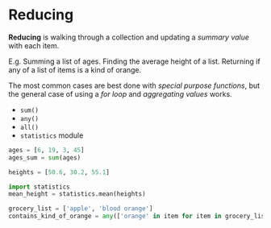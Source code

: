 # Reducing

**Reducing** is walking through a collection and updating a _summary value_ with each item.

E.g. Summing a list of ages.
Finding the average height of a list.
Returning if any of a list of items is a kind of orange.

The most common cases are best done with _special purpose functions_, but the general case of using a _for loop_ and _aggregating values_ works.

* `sum()`
* `any()`
* `all()`
* `statistics` module

```py
ages = [6, 19, 3, 45]
ages_sum = sum(ages)

heights = [50.6, 30.2, 55.1]

import statistics
mean_height = statistics.mean(heights)

grocery_list = ['apple', 'blood orange']
contains_kind_of_orange = any(['orange' in item for item in grocery_list])
```
